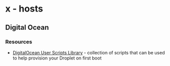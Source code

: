 # x - hosts

## Digital Ocean

### Resources

*   [DigitalOcean User Scripts Library](https://github.com/digitalocean/do_user_scripts) - collection of scripts that can be used to help provision your Droplet on first boot
